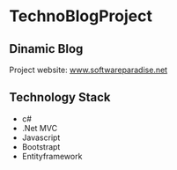 # TechnoBlogProject


## Dinamic Blog 


Project website: www.softwareparadise.net 

## Technology Stack
- c#
- .Net MVC
- Javascript
- Bootstrapt
- Entityframework

